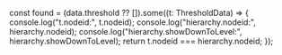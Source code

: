 const found = (data.threshold ?? []).some((t: ThresholdData) => {
  console.log("t.nodeid:", t.nodeid);
  console.log("hierarchy.nodeid:", hierarchy.nodeid);
  console.log("hierarchy.showDownToLevel:", hierarchy.showDownToLevel);
  return t.nodeid === hierarchy.nodeid;
});